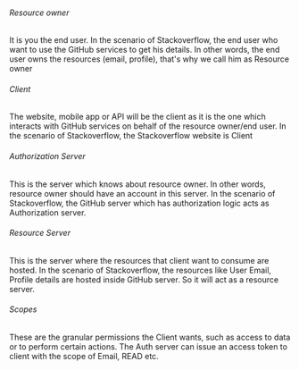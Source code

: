 ###### Resource owner
It is you the end user. In the scenario of Stackoverflow, the end user who want to use the GitHub services to get his details. In other words, the end user owns the resources (email, profile), that's why we call him as Resource owner  
###### Client
The website, mobile app or API will be the client as it is the one which interacts with GitHub services on behalf of the resource owner/end user. In the scenario of Stackoverflow, the Stackoverflow website is Client  
###### Authorization Server
This is the server which knows about resource owner. In other words, resource owner should have an account in this server. In the scenario of Stackoverflow, the GitHub server which has authorization logic acts as Authorization server.  
###### Resource Server
This is the server where the resources that client want to consume are hosted. In the scenario of Stackoverflow, the resources like User Email, Profile details are hosted inside GitHub server. So it will act as a resource server.  
###### Scopes
These are the granular permissions the Client wants, such as access to data or to perform certain actions. The Auth server can issue an access token to client with the scope of Email, READ etc.